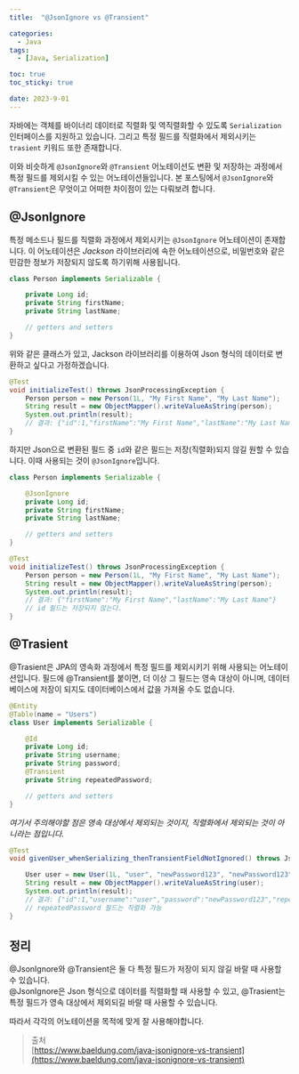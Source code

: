 ```yaml
---
title:  "@JsonIgnore vs @Transient"

categories:
  - Java
tags:
  - [Java, Serialization]

toc: true
toc_sticky: true

date: 2023-9-01
---
```


자바에는 객체를 바이너리 데이터로 직렬화 및 역직렬화할 수 있도록 `Serialization` 인터페이스를 지원하고 있습니다. 그리고 특정 필드를 직렬화에서 제외시키는 `trasient` 키워드 또한 존재합니다.

이와 비슷하게 `@JsonIgnore`와 `@Transient` 어노테이션도 변환 및 저장하는 과정에서 특정 필드를 제외시킬 수 있는 어노테이션들입니다. 본 포스팅에서 `@JsonIgnore`와 `@Transient`은 무엇이고 어떠한 차이점이 있는 다뤄보려 합니다.

## @JsonIgnore

특정 메소드나 필드를 직렬화 과정에서 제외시키는 `@JsonIgnore` 어노테이션이 존재합니다. 이 어노테이션은 *Jackson* 라이브러리에 속한 어노테이션으로, 비밀번호와 같은 민감한 정보가 저장되지 않도록 하기위해 사용됩니다.

```java
class Person implements Serializable {

    private Long id;
    private String firstName;
    private String lastName;

    // getters and setters
}
```

위와 같은 클래스가 있고, Jackson 라이브러리를 이용하여 Json 형식의 데이터로 변환하고 싶다고 가정하겠습니다.

```java
@Test
void initializeTest() throws JsonProcessingException {
    Person person = new Person(1L, "My First Name", "My Last Name");
    String result = new ObjectMapper().writeValueAsString(person);
    System.out.println(result);
    // 결과: {"id":1,"firstName":"My First Name","lastName":"My Last Name"}
}
```

하지만 Json으로 변환된 필드 중 `id`와 같은 필드는 저장(직렬화)되지 않길 원할 수 있습니다. 이때 사용되는 것이 `@JsonIgnore`입니다.

```java
class Person implements Serializable {

    @JsonIgnore
    private Long id;
    private String firstName;
    private String lastName;

    // getters and setters
}
```

```java
@Test
void initializeTest() throws JsonProcessingException {
    Person person = new Person(1L, "My First Name", "My Last Name");
    String result = new ObjectMapper().writeValueAsString(person);
    System.out.println(result);
    // 결과: {"firstName":"My First Name","lastName":"My Last Name"}
    // id 필드는 저장되지 않는다.
}
```

## @Trasient

@Trasient은 JPA의 영속화 과정에서 특정 필드를 제외시키기 위해 사용되는 어노테이션입니다. 필드에 @Transient를 붙이면, 더 이상 그 필드는 영속 대상이 아니며, 데이터베이스에 저장이 되지도 데이터베이스에서 값을 가져올 수도 없습니다.

```java
@Entity
@Table(name = "Users")
class User implements Serializable {

    @Id
    private Long id;
    private String username;
    private String password;
    @Transient
    private String repeatedPassword;

    // getters and setters
}
```

*여기서 주의해야할 점은 영속 대상에서 제외되는 것이지, 직렬화에서 제외되는 것이 아니라는 점입니다.*

```java
@Test
void givenUser_whenSerializing_thenTransientFieldNotIgnored() throws JsonProcessingException {

    User user = new User(1L, "user", "newPassword123", "newPassword123");
    String result = new ObjectMapper().writeValueAsString(user);
    System.out.println(result);
    // 결과: {"id":1,"username":"user","password":"newPassword123","repeatedPassword":"newPassword123"}
    // repeatedPassword 필드는 직렬화 가능
}
```

## 정리

@JsonIgnore와 @Transient은 둘 다 특정 필드가 저장이 되지 않길 바랄 때 사용할 수 있습니다.  
@JsonIgnore은 Json 형식으로 데이터를 직렬화할 때 사용할 수 있고, @Trasient는 특정 필드가 영속 대상에서 제외되길 바랄 때 사용할 수 있습니다.

따라서 각각의 어노테이션을 목적에 맞게 잘 사용해야합니다.


> 출처  
> [https://www.baeldung.com/java-jsonignore-vs-transient](https://www.baeldung.com/java-jsonignore-vs-transient)
